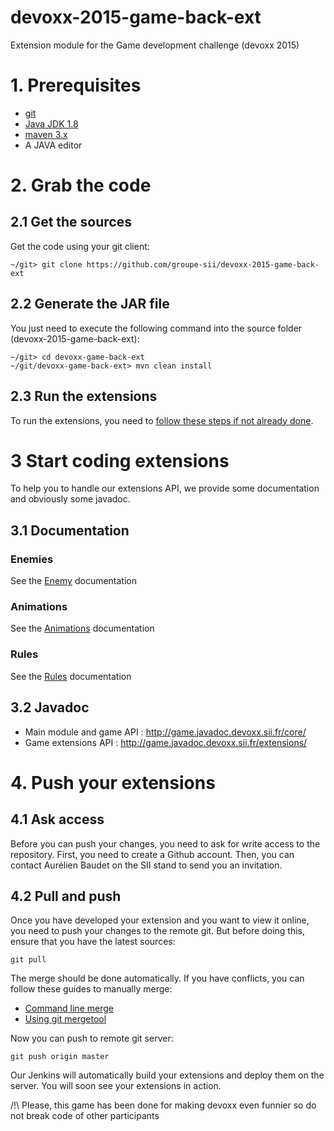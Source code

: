# devoxx-2015-game-back-ext
Extension module for the Game development challenge (devoxx 2015)

# 1. Prerequisites

* [git](http://git-scm.com/downloads)
* [Java JDK 1.8](http://www.oracle.com/technetwork/java/javase/downloads/jdk8-downloads-2133151.html)
* [maven 3.x](https://maven.apache.org/download.cgi)
* A JAVA editor


# 2. Grab the code

## 2.1 Get the sources

Get the code using your git client:
```
~/git> git clone https://github.com/groupe-sii/devoxx-2015-game-back-ext
```

## 2.2 Generate the JAR file

You just need to execute the following command into the source folder (devoxx-2015-game-back-ext):
```
~/git> cd devoxx-game-back-ext
~/git/devoxx-game-back-ext> mvn clean install
```

## 2.3 Run the extensions

To run the extensions, you need to [follow these steps if not already done](https://github.com/groupe-sii/devoxx-2015-game-back).

# 3 Start coding extensions

To help you to handle our extensions API, we provide some documentation and obviously some javadoc.


## 3.1 Documentation

### Enemies

See the [Enemy](src/main/resources/docs/Enemy) documentation


### Animations

See the [Animations](src/main/resources/docs/Animation) documentation


### Rules

See the [Rules](src/main/resources/docs/Rule) documentation


## 3.2 Javadoc
* Main module and game API : http://game.javadoc.devoxx.sii.fr/core/
* Game extensions API : http://game.javadoc.devoxx.sii.fr/extensions/


# 4. Push your extensions

## 4.1 Ask access

Before you can push your changes, you need to ask for write access to the repository. First, you need to create a Github account. Then, you can contact Aurélien Baudet on the SII stand to send you an invitation.


## 4.2 Pull and push

Once you have developed your extension and you want to view it online, you need to push your changes to the remote git. But before doing this, ensure that you have the latest sources:
```
git pull
```

The merge should be done automatically. If you have conflicts, you can follow these guides to manually merge:
- [Command line merge](https://help.github.com/articles/resolving-a-merge-conflict-from-the-command-line/)
- [Using git mergetool](http://www.gitguys.com/topics/merging-with-a-gui/)

 
Now you can push to remote git server:
```
git push origin master
```

Our Jenkins will automatically build your extensions and deploy them on the server. You will soon see your extensions in action.

/!\ Please, this game has been done for making devoxx even funnier so do not break code of other participants

